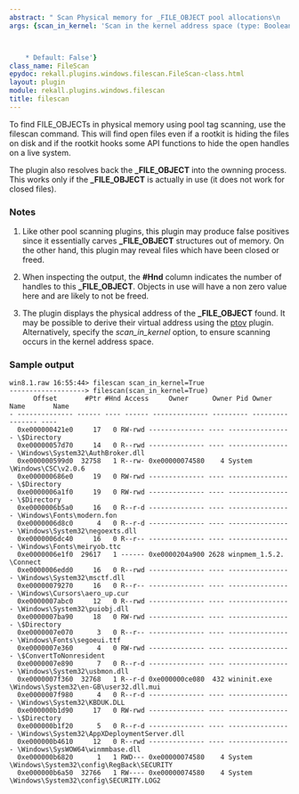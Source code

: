 ```yaml
---
abstract: " Scan Physical memory for _FILE_OBJECT pool allocations\n    "
args: {scan_in_kernel: 'Scan in the kernel address space (type: Boolean)



    * Default: False'}
class_name: FileScan
epydoc: rekall.plugins.windows.filescan.FileScan-class.html
layout: plugin
module: rekall.plugins.windows.filescan
title: filescan
---
```



To find FILE_OBJECTs in physical memory using pool tag scanning, use the
filescan command. This will find open files even if a rootkit is hiding the
files on disk and if the rootkit hooks some API functions to hide the open
handles on a live system.

The plugin also resolves back the **_FILE_OBJECT** into the ownning
process. This works only if the **_FILE_OBJECT** is actually in use (it does not
work for closed files).

### Notes

1. Like other pool scanning plugins, this plugin may produce false positives
   since it essentially carves **_FILE_OBJECT** structures out of memory. On the
   other hand, this plugin may reveal files which have been closed or freed.

2. When inspecting the output, the **#Hnd** column indicates the number of
   handles to this **_FILE_OBJECT**.  Objects in use will have a non zero value
   here and are likely to not be freed.

3. The plugin displays the physical address of the **_FILE_OBJECT** found. It
   may be possible to derive their virtual address using the [ptov](PtoV.html)
   plugin. Alternatively, specify the *scan_in_kernel* option, to ensure
   scanning occurs in the kernel address space.


### Sample output

```
win8.1.raw 16:55:44> filescan scan_in_kernel=True
-------------------> filescan(scan_in_kernel=True)
      Offset       #Ptr #Hnd Access     Owner      Owner Pid Owner Name       Name
- -------------- ------ ---- ------ -------------- --------- ---------------- ----
  0xe000000421e0     17   0 RW-rwd -------------- ---- ---------------- \$Directory
  0xe00000057d70     14   0 R--rwd -------------- ---- ---------------- \Windows\System32\AuthBroker.dll
  0xe000000599d0  32758   1 R--rw- 0xe00000074580    4 System           \Windows\CSC\v2.0.6
  0xe000000686e0     19   0 RW-rwd -------------- ---- ---------------- \$Directory
  0xe0000006a1f0     19   0 RW-rwd -------------- ---- ---------------- \$Directory
  0xe0000006b5a0     16   0 R--r-d -------------- ---- ---------------- \Windows\Fonts\modern.fon
  0xe0000006d8c0      4   0 R--r-d -------------- ---- ---------------- \Windows\System32\negoexts.dll
  0xe0000006dc40     16   0 R--r-- -------------- ---- ---------------- \Windows\Fonts\meiryob.ttc
  0xe0000006e1f0  29617   1 ------ 0xe0000204a900 2628 winpmem_1.5.2.   \Connect
  0xe0000006edd0     16   0 R--rwd -------------- ---- ---------------- \Windows\System32\msctf.dll
  0xe00000079270     16   0 R--r-- -------------- ---- ---------------- \Windows\Cursors\aero_up.cur
  0xe0000007abc0     12   0 R--rwd -------------- ---- ---------------- \Windows\System32\puiobj.dll
  0xe0000007ba90     18   0 RW-rwd -------------- ---- ---------------- \$Directory
  0xe0000007e070      3   0 R--r-- -------------- ---- ---------------- \Windows\Fonts\segoeui.ttf
  0xe0000007e360      4   0 RW-rwd -------------- ---- ---------------- \$ConvertToNonresident
  0xe0000007e890      7   0 R--r-d -------------- ---- ---------------- \Windows\System32\usbmon.dll
  0xe0000007f360  32768   1 R--r-d 0xe000000ce080  432 wininit.exe      \Windows\System32\en-GB\user32.dll.mui
  0xe0000007f980      4   0 R--r-d -------------- ---- ---------------- \Windows\System32\KBDUK.DLL
  0xe000000b1d90     17   0 RW-rwd -------------- ---- ---------------- \$Directory
  0xe000000b1f20      5   0 R--r-d -------------- ---- ---------------- \Windows\System32\AppXDeploymentServer.dll
  0xe000000b4610     12   0 R--rwd -------------- ---- ---------------- \Windows\SysWOW64\winmmbase.dll
  0xe000000b6820      1   1 RWD--- 0xe00000074580    4 System           \Windows\System32\config\RegBack\SECURITY
  0xe000000b6a50  32766   1 RW---- 0xe00000074580    4 System           \Windows\System32\config\SECURITY.LOG2
```